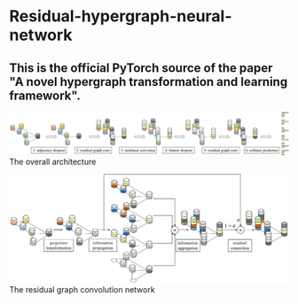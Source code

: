 # Residual-hypergraph-neural-network
## This is the official PyTorch source of the paper "A novel hypergraph transformation and learning framework".
![The overall architecture](https://github.com/liu6zijian/Residual-hypergraph-neural-network/blob/main/pic/pipeline_a.png)
The overall architecture

![The residual graph convolution network](https://github.com/liu6zijian/Residual-hypergraph-neural-network/blob/main/pic/pipeline_b.png)
The residual graph convolution network
